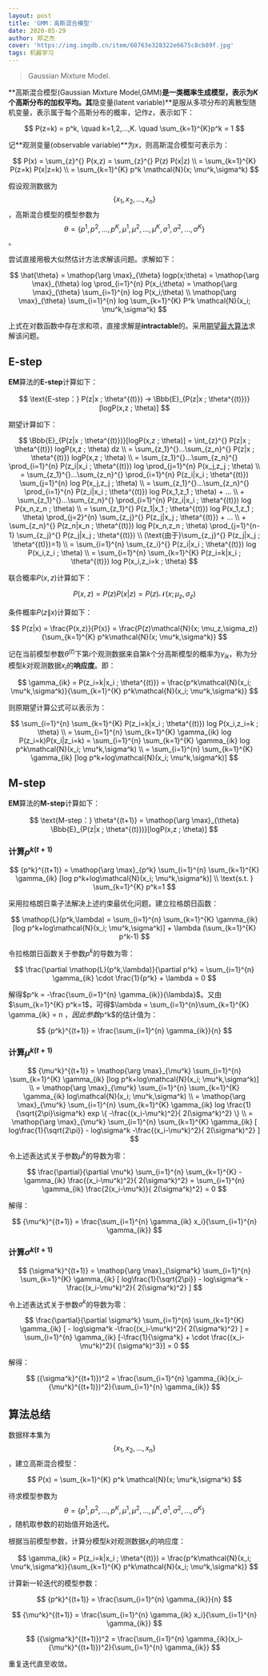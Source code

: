 ```yaml
---
layout: post
title: 'GMM：高斯混合模型'
date: 2020-05-29
author: 郑之杰
cover: 'https://img.imgdb.cn/item/60763e328322e6675c8cb89f.jpg'
tags: 机器学习
---
```


> Gaussian Mixture Model.

**高斯混合模型(Gaussian Mixture Model,GMM)**是一类概率生成模型，表示为$K$个高斯分布的加权平均。其**隐变量(latent variable)**是服从多项分布的离散型随机变量，表示属于每个高斯分布的概率，记作$z$，表示如下：

$$ P(z=k) = p^k, \quad k=1,2,...,K. \quad \sum_{k=1}^{K}p^k = 1 $$

记**观测变量(observable variable)**为$x$，则高斯混合模型可表示为：

$$ P(x) = \sum_{z}^{} P(x,z) = \sum_{z}^{} P(z) P(x|z) \\ = \sum_{k=1}^{K} P(z=k) P(x|z=k) \\ = \sum_{k=1}^{K} p^k \mathcal{N}(x; \mu^k,\sigma^k) $$

假设观测数据为$$\{x_1,x_2,...,x_n\}$$，高斯混合模型的模型参数为$$\theta = \{ p^1,p^2,...,p^K, \mu^1,\mu^2,...,\mu^K,\sigma^1,\sigma^2,...,\sigma^K\}$$。

尝试直接用极大似然估计方法求解该问题。求解如下：

$$ \hat{\theta} = \mathop{\arg \max}_{\theta} logp(x;\theta) = \mathop{\arg \max}_{\theta} log \prod_{i=1}^{n} P(x_i;\theta) = \mathop{\arg \max}_{\theta} \sum_{i=1}^{n} log P(x_i;\theta) \\ \mathop{\arg \max}_{\theta} \sum_{i=1}^{n} log \sum_{k=1}^{K} P^k \mathcal{N}(x_i; \mu^k,\sigma^k) $$

上式在对数函数中存在求和项，直接求解是**intractable**的。采用[期望最大算法](https://0809zheng.github.io/2020/03/26/expectation-maximization.html)求解该问题。

## E-step
**EM**算法的**E-step**计算如下：

$$ \text{E-step：} P(z|x ; \theta^{(t)}) → \Bbb{E}_{P(z|x ; \theta^{(t)})}[logP(x,z ; \theta)] $$

期望计算如下：

$$ \Bbb{E}_{P(z|x ; \theta^{(t)})}[logP(x,z ; \theta)] = \int_{z}^{} P(z|x ; \theta^{(t)}) logP(x,z ; \theta) dz \\ = \sum_{z_1}^{}...\sum_{z_n}^{} P(z|x ; \theta^{(t)}) logP(x,z ; \theta) \\ = \sum_{z_1}^{}...\sum_{z_n}^{} \prod_{i=1}^{n} P(z_i|x_i ; \theta^{(t)}) log \prod_{j=1}^{n} P(x_j,z_j ; \theta) \\ = \sum_{z_1}^{}...\sum_{z_n}^{} \prod_{i=1}^{n} P(z_i|x_i ; \theta^{(t)}) \sum_{j=1}^{n} log P(x_j,z_j ; \theta) \\ = \sum_{z_1}^{}...\sum_{z_n}^{} \prod_{i=1}^{n} P(z_i|x_i ; \theta^{(t)}) log P(x_1,z_1 ; \theta) + ... \\ + \sum_{z_1}^{}...\sum_{z_n}^{} \prod_{i=1}^{n} P(z_i|x_i ; \theta^{(t)}) log P(x_n,z_n ; \theta) \\ = \sum_{z_1}^{} P(z_1|x_1 ; \theta^{(t)}) log P(x_1,z_1 ; \theta) \prod_{j=2}^{n} \sum_{z_j}^{} P(z_j|x_j ; \theta^{(t)}) + ... \\ + \sum_{z_n}^{} P(z_n|x_n ; \theta^{(t)}) log P(x_n,z_n ; \theta) \prod_{j=1}^{n-1} \sum_{z_j}^{} P(z_j|x_j ; \theta^{(t)}) \\ (\text{由于}\sum_{z_j}^{} P(z_j|x_j ; \theta^{(t)})=1) \\ = \sum_{i=1}^{n} \sum_{z_i}^{} P(z_i|x_i ; \theta^{(t)}) log P(x_i,z_i ; \theta) \\ = \sum_{i=1}^{n} \sum_{k=1}^{K} P(z_i=k|x_i ; \theta^{(t)}) log P(x_i,z_i=k ; \theta) $$

联合概率$P(x,z)$计算如下：

$$ P(x,z) = P(z)P(x|z) = P(z)\mathcal{N}(x; \mu_z,\sigma_z) $$

条件概率$P(z\|x)$计算如下：

$$ P(z|x) = \frac{P(x,z)}{P(x)} = \frac{P(z)\mathcal{N}(x; \mu_z,\sigma_z)}{\sum_{k=1}^{K} p^k\mathcal{N}(x; \mu^k,\sigma^k)} $$

记在当前模型参数$\theta^{(t)}$下第$i$个观测数据来自第$k$个分高斯模型的概率为$\gamma_{ik}$，称为分模型$k$对观测数据$x_i$的**响应度**。即：

$$ \gamma_{ik} = P(z_i=k|x_i ; \theta^{(t)}) = \frac{p^k\mathcal{N}(x_i; \mu^k,\sigma^k)}{\sum_{k=1}^{K} p^k\mathcal{N}(x_i; \mu^k,\sigma^k)} $$

则原期望计算公式可以表示为：

$$ \sum_{i=1}^{n} \sum_{k=1}^{K} P(z_i=k|x_i ; \theta^{(t)}) log P(x_i,z_i=k ; \theta) \\ = \sum_{i=1}^{n} \sum_{k=1}^{K} \gamma_{ik} log P(z_i=k)P(x_i|z_i=k) = \sum_{i=1}^{n} \sum_{k=1}^{K} \gamma_{ik} log p^k\mathcal{N}(x_i; \mu^k,\sigma^k) \\ = \sum_{i=1}^{n} \sum_{k=1}^{K} \gamma_{ik} [log p^k+log\mathcal{N}(x_i; \mu^k,\sigma^k)] $$

## M-step
**EM**算法的**M-step**计算如下：

$$ \text{M-step：} \theta^{(t+1)} = \mathop{\arg \max}_{\theta} \Bbb{E}_{P(z|x ; \theta^{(t)})}[logP(x,z ; \theta)] $$

### 计算${p^k}^{(t+1)}$

$$ {p^k}^{(t+1)} = \mathop{\arg \max}_{p^k} \sum_{i=1}^{n} \sum_{k=1}^{K} \gamma_{ik} [log p^k+log\mathcal{N}(x_i; \mu^k,\sigma^k)] \\ \text{s.t. } \sum_{k=1}^{K} p^k=1 $$

采用拉格朗日乘子法解决上述约束最优化问题。建立拉格朗日函数：

$$ \mathop{L}(p^k,\lambda) = \sum_{i=1}^{n} \sum_{k=1}^{K} \gamma_{ik} [log p^k+log\mathcal{N}(x_i; \mu^k,\sigma^k)] + \lambda (\sum_{k=1}^{K} p^k-1) $$

令拉格朗日函数关于参数$p^k$的导数为零：

$$ \frac{\partial \mathop{L}(p^k,\lambda)}{\partial p^k} = \sum_{i=1}^{n} \gamma_{ik} \cdot \frac{1}{p^k} + \lambda = 0 $$

解得$p^k = -\frac{\sum_{i=1}^{n} \gamma_{ik}}{\lambda}$。又由$\sum_{k=1}^{K} p^k=1$，可得$\lambda = \sum_{i=1}^{n}\sum_{k=1}^{K} \gamma_{ik} = n $，因此参数$p^k$的估计值为：

$$ {p^k}^{(t+1)} = \frac{\sum_{i=1}^{n} \gamma_{ik}}{n} $$

### 计算${\mu^k}^{(t+1)}$

$$ {\mu^k}^{(t+1)} = \mathop{\arg \max}_{\mu^k} \sum_{i=1}^{n} \sum_{k=1}^{K} \gamma_{ik} [log p^k+log\mathcal{N}(x_i; \mu^k,\sigma^k)] \\  = \mathop{\arg \max}_{\mu^k} \sum_{i=1}^{n} \sum_{k=1}^{K} \gamma_{ik} log\mathcal{N}(x_i; \mu^k,\sigma^k) \\ = \mathop{\arg \max}_{\mu^k} \sum_{i=1}^{n} \sum_{k=1}^{K} \gamma_{ik} log \frac{1}{\sqrt{2\pi}\sigma^k} exp \{ -\frac{(x_i-\mu^k)^2}{ 2(\sigma^k)^2} \} \\ = \mathop{\arg \max}_{\mu^k} \sum_{i=1}^{n} \sum_{k=1}^{K} \gamma_{ik} [ log\frac{1}{\sqrt{2\pi}} - log\sigma^k -\frac{(x_i-\mu^k)^2}{ 2(\sigma^k)^2} ] $$

令上述表达式关于参数$\mu^k$的导数为零：

$$ \frac{\partial}{\partial \mu^k} \sum_{i=1}^{n} \sum_{k=1}^{K} - \gamma_{ik} \frac{(x_i-\mu^k)^2}{ 2(\sigma^k)^2} = \sum_{i=1}^{n} \gamma_{ik} \frac{2(x_i-\mu^k)}{ 2(\sigma^k)^2} = 0 $$

解得：

$$ {\mu^k}^{(t+1)} = \frac{\sum_{i=1}^{n} \gamma_{ik} x_i}{\sum_{i=1}^{n} \gamma_{ik}} $$

### 计算${\sigma^k}^{(t+1)}$

$$ {\sigma^k}^{(t+1)} = \mathop{\arg \max}_{\sigma^k} \sum_{i=1}^{n} \sum_{k=1}^{K} \gamma_{ik} [ log\frac{1}{\sqrt{2\pi}} - log\sigma^k -\frac{(x_i-\mu^k)^2}{ 2(\sigma^k)^2} ] $$

令上述表达式关于参数$\sigma^k$的导数为零：

$$ \frac{\partial}{\partial \sigma^k} \sum_{i=1}^{n} \sum_{k=1}^{K} \gamma_{ik} [ - log\sigma^k -\frac{(x_i-\mu^k)^2}{ 2(\sigma^k)^2} ] = \sum_{i=1}^{n} \gamma_{ik} [-\frac{1}{\sigma^k} + \cdot \frac{(x_i-\mu^k)^2}{ (\sigma^k)^3}] = 0 $$

解得：

$$ ({\sigma^k}^{(t+1)})^2 = \frac{\sum_{i=1}^{n} \gamma_{ik}(x_i-{\mu^k}^{(t+1)})^2}{\sum_{i=1}^{n} \gamma_{ik}} $$

## 算法总结
数据样本集为$$\{x_1,x_2,...,x_n\}$$，建立高斯混合模型：

$$ P(x) = \sum_{k=1}^{K} p^k \mathcal{N}(x; \mu^k,\sigma^k) $$

待求模型参数为$$\theta = \{ p^1,p^2,...,p^K, \mu^1,\mu^2,...,\mu^K,\sigma^1,\sigma^2,...,\sigma^K\}$$，随机取参数的初始值开始迭代。

根据当前模型参数，计算分模型$k$对观测数据$x_i$的响应度：

$$ \gamma_{ik} = P(z_i=k|x_i ; \theta^{(t)}) = \frac{p^k\mathcal{N}(x_i; \mu^k,\sigma^k)}{\sum_{k=1}^{K} p^k\mathcal{N}(x_i; \mu^k,\sigma^k)} $$

计算新一轮迭代的模型参数：

$$ {p^k}^{(t+1)} = \frac{\sum_{i=1}^{n} \gamma_{ik}}{n} $$

$$ {\mu^k}^{(t+1)} = \frac{\sum_{i=1}^{n} \gamma_{ik} x_i}{\sum_{i=1}^{n} \gamma_{ik}} $$

$$ ({\sigma^k}^{(t+1)})^2 = \frac{\sum_{i=1}^{n} \gamma_{ik}(x_i-{\mu^k}^{(t+1)})^2}{\sum_{i=1}^{n} \gamma_{ik}} $$

重复迭代直至收敛。

